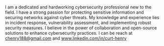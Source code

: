 I am a dedicated and hardworking cybersecurity professional new to the field. I have a strong passion for protecting sensitive information and securing networks against cyber threats. My knowledge and experience  lies in incident response, vulnerability assessment, and implementing robust security measures. I believe in the power of collaboration and open-source solutions to enhance cybersecurity practices.
I can be reach at chenry188@gmail.com and www.linkedin.com/in/curt-henry

<!---
chenr869/chenr869 is a ✨ special ✨ repository because its `README.md` (this file) appears on your GitHub profile.
You can click the Preview link to take a look at your changes.
--->
